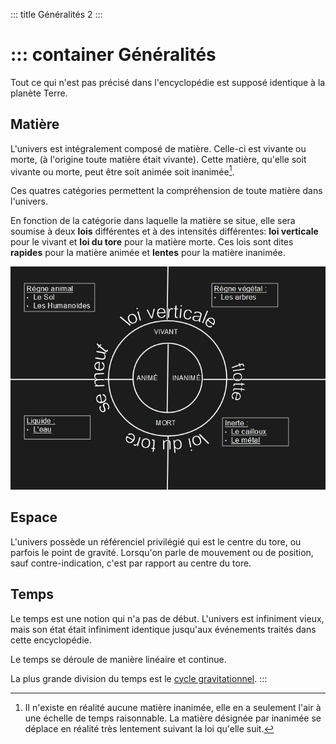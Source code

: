 ::: title Généralités 2
:::

::: container
Généralités
===
Tout ce qui n'est pas précisé dans l'encyclopédie est supposé identique à la planète Terre.

Matière
-------

L'univers est intégralement composé de matière. Celle-ci est vivante ou morte, (à l'origine toute matière était vivante). Cette matière, qu'elle soit vivante ou morte, peut être soit animée soit inanimée[^1].

Ces quatres catégories permettent la compréhension de toute matière dans l'univers.

En fonction de la catégorie dans laquelle la matière se situe, elle sera soumise à deux **lois** différentes et à des intensités différentes: **loi verticale** pour le vivant et **loi du tore** pour la matière morte. Ces lois sont dites **rapides** pour la matière animée et **lentes** pour la matière inanimée.

![matière dans l'univers](../../ressources/grand_tableau.JPG)

[^1]: Il n'existe en réalité aucune matière inanimée, elle en a seulement l'air à une échelle de temps raisonnable. La matière désignée par inanimée se déplace en réalité très lentement suivant la loi qu'elle suit.

Espace
------

L'univers possède un référenciel privilégié qui est le centre du tore, ou parfois le point de gravité. Lorsqu'on parle de mouvement ou de position, sauf contre-indication, c'est par rapport au centre du tore.

Temps
-----

Le temps est une notion qui n'a pas de début. L'univers est infiniment vieux, mais son état était infiniment identique jusqu'aux événements traités dans cette encyclopédie.

Le temps se déroule de manière linéaire et continue.

La plus grande division du temps est le [cycle gravitationnel](../Généralités/loi_verticale.md#gravidsc).
:::